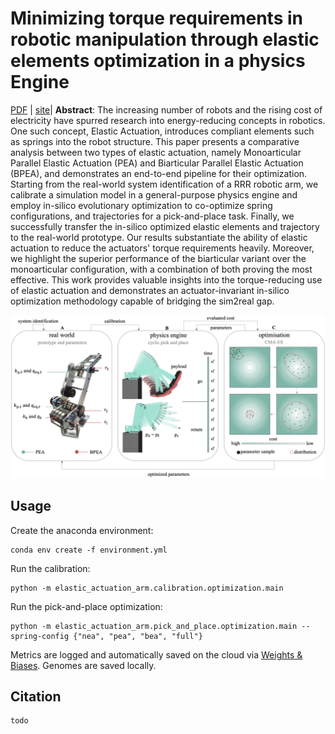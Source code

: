 # Minimizing torque requirements in robotic manipulation through elastic elements optimization in a physics Engine

[PDF]() | [site](https://sites.google.com/view/elastic-actuation/main)| **Abstract**:  The increasing number of robots and the rising cost of electricity have spurred research into energy-reducing concepts in robotics. One such concept, Elastic Actuation, introduces compliant elements such as springs into the robot structure. This paper presents a comparative analysis between two types of elastic actuation, namely Monoarticular Parallel Elastic Actuation (PEA) and Biarticular Parallel Elastic Actuation (BPEA), and demonstrates an end-to-end pipeline for their optimization. Starting from the real-world system identification of a RRR robotic arm, we calibrate a simulation model in a general-purpose physics engine and employ in-silico evolutionary optimization to co-optimize spring configurations, and trajectories for a pick-and-place task. Finally, we successfully transfer the in-silico optimized elastic elements and trajectory to the real-world prototype. Our results substantiate the ability of elastic actuation to reduce the actuators' torque requirements heavily. Moreover, we highlight the superior performance of the biarticular variant over the monoarticular configuration, with a combination of both proving the most effective. This work provides valuable insights into the torque-reducing use of elastic actuation and demonstrates an actuator-invariant in-silico optimization methodology capable of bridging the sim2real gap.

![overview figure](https://raw.githubusercontent.com/Co-Evolve/elastic-actuation-arm/main/assets/overview.png?token=GHSAT0AAAAAAB5IJXFCEFCDQ6T5KAL7UBCIY77EPTA)


## Usage

Create the anaconda environment:

```shell
conda env create -f environment.yml
```

Run the calibration:

```shell
python -m elastic_actuation_arm.calibration.optimization.main 
```

Run the pick-and-place optimization:

```shell
python -m elastic_actuation_arm.pick_and_place.optimization.main --spring-config {"nea", "pea", "bea", "full"}
```

Metrics are logged and automatically saved on the cloud via [Weights & Biases](https://wandb.ai/site). Genomes are saved locally.

## Citation

```
todo
```
